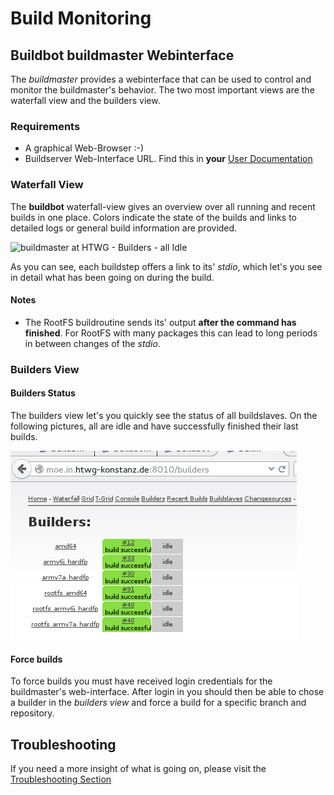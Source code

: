 # Build Monitoring


## Buildbot buildmaster Webinterface
The *buildmaster* provides a webinterface that can be used to control and
monitor the buildmaster's behavior. The two most important views are the
waterfall view and the builders view.

### Requirements
* A graphical Web-Browser :-)
* Buildserver Web-Interface URL. Find this in **your** [User
  Documentation](../../setup/post-install/user-documentation.md)

### Waterfall View
The **buildbot** waterfall-view gives an overview over all running and recent
builds in one place. Colors indicate the state of the builds and links to
detailed logs or general build information are provided.

![buildmaster at HTWG - Builders - all
Idle](usage/common/img/buildmaster_waterfall_rootfs-builds.png)

As you can see, each buildstep offers a link to its' *stdio*, which let's you
see in detail what has been going on during the build.

#### Notes
* The RootFS buildroutine sends its' output **after the command has finished**.
  For RootFS with many packages this can lead to long periods in between changes
  of the *stdio*.


### Builders View

#### Builders Status
The builders view let's you quickly see the status of all buildslaves.
On the following pictures, all are idle and have successfully finished their
last builds.

![buildmaster at HTWG - Builders - all Idle](usage/common/img/buildmaster_builders_view.png)

#### Force builds
To force builds you must have received login credentials for the buildmaster's
web-interface. After login in you should then be able to chose a builder 
in the *builders view* and force a build for a specific branch and repository.

## Troubleshooting
If you need a more insight of what is going on, please visit the
[Troubleshooting Section](../../troubleshooting/troubleshooting.md)
